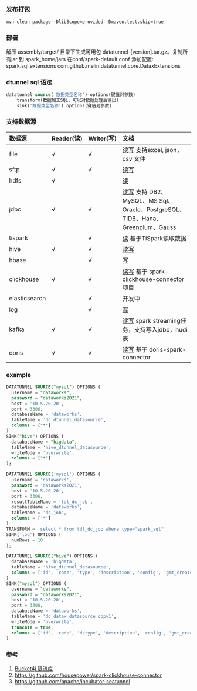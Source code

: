 ### 发布打包
```
mvn clean package -DlibScope=provided -Dmaven.test.skip=true
```

### 部署

解压 assembly/target/ 目录下生成可用包 datatunnel-[version].tar.gz。复制所有jar 到 spark_home/jars 
在conf/spark-default.conf 添加配置: spark.sql.extensions com.github.melin.datatunnel.core.DataxExtensions

### dtunnel sql 语法
```sql
datatunnel source('数据类型名称') options(键值对参数) 
    transform(数据加工SQL，可以对数据处理后输出)
    sink('数据类型名称') options(键值对参数)
```

### 支持数据源

| 数据源           | Reader(读) | Writer(写)    | 文档                                                                                   |
|:--------------|:----------| :------      |:-------------------------------------------------------------------------------------|
| file          | √         | √            | [读写](doc/file.md) 支持excel, json，csv 文件                                               |
| sftp          | √         | √            | [读写](doc/sftp.md)                                                                    |
| hdfs          | √         |              | [读](doc/hdfs.md)                                                                     |
| jdbc          | √         | √            | [读写](doc/tispark.md) 支持 DB2、MySQL、MS Sql、Oracle、PostgreSQL、TIDB、Hana、Greenplum、Gauss |
| tispark       |           | √            | [读](doc/tispark.md) 基于TiSpark读取数据                                                    |
| hive          | √         | √            | [读写](doc/hive.md)                                                                    |
| hbase         |           | √            | [写](doc/hbase.md)                                                                    |
| clickhouse    | √         | √            | [读写](doc/clickhouse.md) 基于 spark-clickhouse-connector 项目                             |
| elasticsearch |           | √            | 开发中                                                                                  |
| log           |           | √            | [写](doc/log.md)                                                                      |
| kafka         | √         | √            | [读写](doc/kafka.md) spark streaming任务，支持写入jdbc，hudi表                                  |
| doris         | √         | √            | [读写](doc/doris.md) 基于 doris-spark-connector                                          |

### example
```sql
DATATUNNEL SOURCE("mysql") OPTIONS (
  username = "dataworks",
  password = "dataworks2021",
  host = '10.5.20.20',
  port = 3306,
  databaseName = 'dataworks',
  tableName = 'dc_dtunnel_datasource',
  columns = ["*"]
)
SINK("hive") OPTIONS (
  databaseName = "bigdata",
  tableName = 'hive_dtunnel_datasource',
  writeMode = 'overwrite',
  columns = ["*"]
);

DATATUNNEL SOURCE('mysql') OPTIONS (
  username = 'dataworks',
  password = 'dataworks2021',
  host = '10.5.20.20',
  port = 3306,
  resultTableName = 'tdl_dc_job',
  databaseName = 'dataworks',
  tableName = 'dc_job',
  columns = ['*']
)
TRANSFORM = 'select * from tdl_dc_job where type="spark_sql"'
SINK('log') OPTIONS (
  numRows = 10
);

DATATUNNEL SOURCE("hive") OPTIONS (
  databaseName = 'bigdata',
  tableName = 'hive_dtunnel_datasource',
  columns = ['id', 'code', 'type', 'description', 'config', 'gmt_created', 'gmt_modified', 'creater', 'modifier']
)
SINK("mysql") OPTIONS (
  username = "dataworks",
  password = "dataworks2021",
  host = '10.5.20.20',
  port = 3306,
  databaseName = 'dataworks',
  tableName = 'dc_datax_datasource_copy1',
  writeMode = 'overwrite',
  truncate = true,
  columns = ['id', 'code', 'dstype', 'description', 'config', 'gmt_created', 'gmt_modified', 'creater', 'modifier']
)
```

### 参考

1. [Bucket4j 限流库](https://github.com/vladimir-bukhtoyarov/bucket4j)
2. https://github.com/housepower/spark-clickhouse-connector
3. https://github.com/apache/incubator-seatunnel
